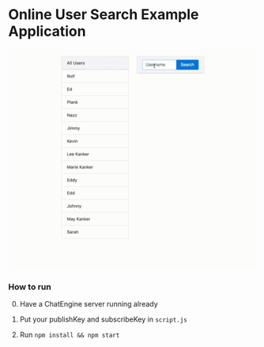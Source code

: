 # Online User Search Example Application

![alt gifs are awesome, right?](output.gif)

### How to run
0. Have a ChatEngine server running already

1. Put your publishKey and subscribeKey in `script.js`

2. Run `npm install && npm start`